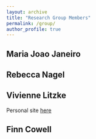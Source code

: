 ```yaml
---
layout: archive
title: "Research Group Members"
permalink: /group/
author_profile: true
---
```



## Maria Joao Janeiro

## Rebecca Nagel

## Vivienne Litzke

Personal site [here](https://vlitzke.github.io/)

## Finn Cowell
